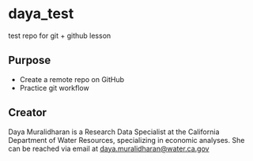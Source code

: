 # daya_test
test repo for git + github lesson

## Purpose

- Create a remote repo on GitHub
- Practice git workflow

## Creator

Daya Muralidharan is a Research Data Specialist at the California Department of Water Resources, specializing in economic analyses. She can be reached via email at [daya.muralidharan@water.ca.gov](mailto:daya.muralidharan@water.ca.gov)

